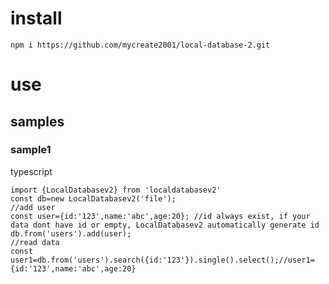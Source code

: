 # install
`npm i https://github.com/mycreate2001/local-database-2.git`

# use
## samples
### sample1
typescript
```
import {LocalDatabasev2} from 'localdatabasev2'
const db=new LocalDatabasev2('file');
//add user
const user={id:'123',name:'abc',age:20}; //id always exist, if your data dont have id or empty, LocalDatabasev2 automatically generate id
db.from('users').add(user);
//read data
const user1=db.from('users').search({id:'123'}).single().select();//user1={id:'123',name:'abc',age:20}

```